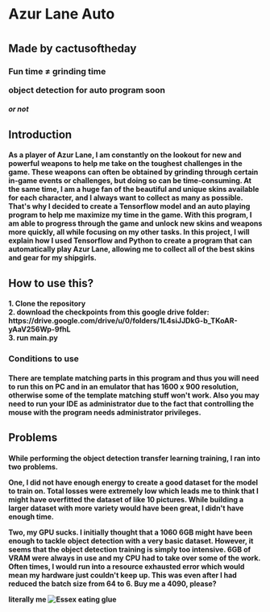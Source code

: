 <h1>Azur Lane Auto<h1/>
<h2>Made by cactusoftheday<br />
  <h3>
Fun time ≠ grinding time

object detection for auto program soon <br>
<h5>or not
<h2>
Introduction
<h4>
As a player of Azur Lane, I am constantly on the lookout for new and powerful weapons to help me take on the toughest challenges in the game. These weapons can often be obtained by grinding through certain in-game events or challenges, but doing so can be time-consuming. At the same time, I am a huge fan of the beautiful and unique skins available for each character, and I always want to collect as many as possible. That's why I decided to create a Tensorflow model and an auto playing program to help me maximize my time in the game. With this program, I am able to progress through the game and unlock new skins and weapons more quickly, all while focusing on my other tasks. In this project, I will explain how I used Tensorflow and Python to create a program that can automatically play Azur Lane, allowing me to collect all of the best skins and gear for my shipgirls.
<h2>
  How to use this?
<h4>
  1. Clone the repository <br />
  2. download the checkpoints from this google drive folder: https://drive.google.com/drive/u/0/folders/1L4siJJDkG-b_TKoAR-yAaV256Wp-9fhL  <br />
  3. run main.py <br />
<h3>Conditions to use
  <h4>There are template matching parts in this program and thus you will need to run this on PC and in an emulator that has 1600 x 900 resolution, otherwise some of the template matching stuff won't work. Also you may need to run your IDE as administrator due to the fact that controlling the mouse with the program needs administrator privileges. 
<h2>
Problems
<h4>
While performing the object detection transfer learning training, I ran into two problems. <br />

One, I did not have enough energy to create a good dataset for the model to train on. Total losses were extremely low which leads me to think that I might have overfitted the dataset of like 10 pictures. While building a larger dataset with more variety would have been great, I didn't have enough time. <br />

Two, my GPU sucks. I initially thought that a 1060 6GB might have been enough to tackle object detection with a very basic dataset. However, it seems that the object detection training is simply too intensive. 6GB of VRAM were always in use and my CPU had to take over some of the work. Often times, I would run into a resource exhausted error which would mean my hardware just couldn't keep up. This was even after I had reduced the batch size from 64 to 6. Buy me a 4090, please? 
<br />
  
  literally me
![Essex eating glue](https://user-images.githubusercontent.com/20429572/211165776-311bacd3-2e3b-4912-a3bd-7d46e9118e43.jpg)

